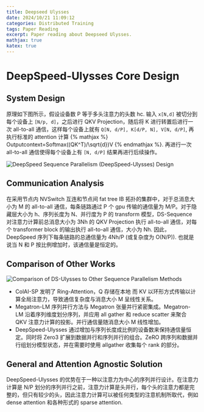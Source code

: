 ```yaml
---
title: Deepseed Ulysses
date: 2024/10/21 11:09:12
categories: Distributed Training
tags: Paper Reading
excerpt: Paper reading about Deepseed Ulysses.
mathjax: true
katex: true
---
```


# DeepSpeed-Ulysses Core Design

## System Design 

原理如下图所示，假设设备数 P 等于多头注意力的头数 hc. 输入 `x[N,d]` 被切分到每个设备上 `[N/p, d]`，之后进行 QKV Projection，随后将 K 进行转置后进行一次 all-to-all 通信，这样每个设备上就有 `Q[N, d/P], K[d/P, N], V[N, d/P]`, 再执行标准的 attention 计算 {% mathjax %} Outputcontext=Softmax((QK^T)/\sqrt{d})V {% endmathjax %}. 再进行一次 all-to-all 通信使得每个设备上有 `[N, d/P]` 结果再进行后续操作。

![DeepSpeed Sequence Parallelism (DeepSpeed-Ulysses) Design](https://note.youdao.com/yws/api/personal/file/WEB06300727bd2f239239db47091e81223c?method=download&shareKey=6abbc645b3fa3a039b464dd405f96d4a "DeepSpeed Sequence Parallelism (DeepSpeed-Ulysses) Design")

## Communication Analysis

在采用节点内 NVSwitch 互连和节点间 fat tree IB 拓扑的集群中，对于总消息大小为 M 的 all-to-all 通信，每条链路通过 P 个 gpu 传输的通信量为 M/P。对于隐藏层大小为 h、序列长度为 N、并行度为 P 的 transform 模型，DS-Sequence 对注意力计算前总消息大小为 3Nh 的 QKV Projection 执行 all-to-all 通信，对每个 transformer block 的输出执行 all-to-all 通信，大小为 Nh. 因此，DeepSpeed 序列下每条链路的总通信量为 4Nh/P (或复杂度为 O(N/P)). 也就是说当 N 和 P 按比例增加时，该通信量是恒定的。

## Comparison of Other Works

![Comparison of DS-Ulysses to Other Sequence Parallelism Methods](https://note.youdao.com/yws/api/personal/file/WEBff8d584feabe45900c3a57eea94a78a0?method=download&shareKey=7bae2e87b18707dabcd5e5ae7976e644 "Comparison of DS-Ulysses to Other Sequence Parallelism Methods")
- ColAI-SP 发明了 Ring-Attention，Q 存储在本地 而 KV 以环形方式传输以计算全局注意力，导致通信复杂度与消息大小 M 呈线性关系。
- Megatron-LM 序列并行方法与 Megatron 张量并行紧密集成。Megatron-LM 沿着序列维度划分序列，并应用 all gather 和 reduce scatter 来聚合 QKV 注意力计算的投影。并行通信量随消息大小 M 线性增加。
- DeepSpeed-Ulysses 通过增加与序列长度成比例的设备数来保持通信量恒定。同时将 Zero3 扩展到数据并行和序列并行的组合。ZeRO 跨序列和数据并行组划分模型状态，并在需要时使用 allgather 收集每个 rank 的部分。

## General and Attention Agnostic Solution

DeepSpeed-Ulysses 的优势在于一种以注意力为中心的序列并行设计。在注意力计算是 N/P 划分的序列并行之前，注意力计算是头并行，每个头的注意力都是完整的，但只有较少的头，因此注意力计算可以被任何类型的注意机制所取代，例如 dense attention 和各种形式的 sparse attention.